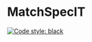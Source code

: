 # MatchSpecIT

[![Code style: black](https://img.shields.io/badge/code%20style-black-000000.svg)](https://github.com/psf/black)
